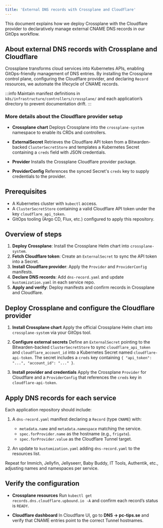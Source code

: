 ```yaml
---
title: 'External DNS records with Crossplane and Cloudflare'
---
```


This document explains how we deploy Crossplane with the Cloudflare provider to declaratively manage external CNAME DNS records in our GitOps workflow.

## About external DNS records with Crossplane and Cloudflare

Crossplane transforms cloud services into Kubernetes APIs, enabling GitOps-friendly management of DNS entries. By installing the Crossplane control plane, configuring the Cloudflare provider, and declaring `Record` resources, we automate the lifecycle of CNAME records.

:::info
Maintain manifest definitions in `k8s/infrastructure/controllers/crossplane/` and each application’s directory to prevent documentation drift.
:::

### More details about the Cloudflare provider setup

- **Crossplane chart**
  Deploys Crossplane into the `crossplane-system` namespace to enable its CRDs and controllers.

- **ExternalSecret**
  Retrieves the Cloudflare API token from a Bitwarden-backed `ClusterSecretStore` and templates a Kubernetes Secret containing a `creds` field with JSON credentials.

- **Provider**
  Installs the Crossplane Cloudflare provider package.

- **ProviderConfig**
  References the synced Secret's `creds` key to supply credentials to the provider.

## Prerequisites

- A Kubernetes cluster with `kubectl` access.
- A `ClusterSecretStore` containing a valid Cloudflare API token under the key `cloudflare_api_token`.
- GitOps tooling (Argo CD, Flux, etc.) configured to apply this repository.

## Overview of steps

1. **Deploy Crossplane**: Install the Crossplane Helm chart into `crossplane-system`.
2. **Fetch Cloudflare token**: Create an `ExternalSecret` to sync the API token into a Secret.
3. **Install Cloudflare provider**: Apply the `Provider` and `ProviderConfig` manifests.
4. **Declare DNS records**: Add `dns-record.yaml` and update `kustomization.yaml` in each service repo.
5. **Apply and verify**: Deploy manifests and confirm records in Crossplane and Cloudflare.

## Deploy Crossplane and configure the Cloudflare provider

1. **Install Crossplane chart**
   Apply the official Crossplane Helm chart into `crossplane-system` via your GitOps tool.

2. **Configure external secrets**
   Define an `ExternalSecret` pointing to the Bitwarden-backed `ClusterSecretStore` to sync `cloudflare_api_token` and `cloudflare_account_id` into a Kubernetes Secret named `cloudflare-api-token`. The secret includes a `creds` key containing `{ "api_token": "...", "account_id": "..." }`.

3. **Install provider and credentials**
   Apply the Crossplane `Provider` for Cloudflare and a `ProviderConfig` that references the `creds` key in `cloudflare-api-token`.

## Apply DNS records for each service

Each application repository should include:

1. A `dns-record.yaml` manifest declaring a `Record` (type `CNAME`) with:
   - `metadata.name` and `metadata.namespace` matching the service.
   - `spec.forProvider.name` as the hostname (e.g., `frigate`).
   - `spec.forProvider.value` as the Cloudflare Tunnel target.

2. An update to `kustomization.yaml` adding `dns-record.yaml` to the resources list.

Repeat for Immich, Jellyfin, Jellyseerr, Baby Buddy, IT Tools, Authentik, etc., adjusting names and namespaces per service.

## Verify the configuration

- **Crossplane resources**
  Run `kubectl get records.dns.cloudflare.upbound.io -A` and confirm each record’s status is `READY`.

- **Cloudflare dashboard**
  In Cloudflare UI, go to **DNS → pc-tips.se** and verify that CNAME entries point to the correct Tunnel hostnames.
